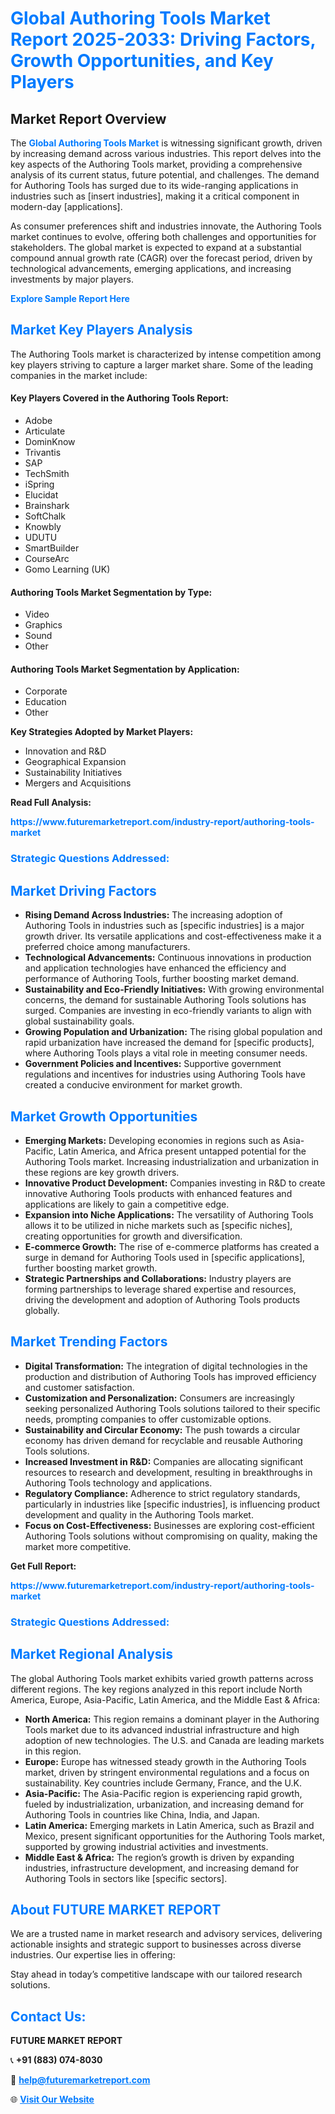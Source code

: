 <h1 style="color: #007BFF;">Global Authoring Tools Market Report 2025-2033: Driving Factors, Growth Opportunities, and Key Players</h1>

<section id="overview">
<h2>Market Report Overview</h2>
<p>The <a href="https://www.futuremarketreport.com/industry-report/authoring-tools-market" style="color: #007BFF; text-decoration: none;"><strong>Global Authoring Tools Market</strong></a> is witnessing significant growth, driven by increasing demand across various industries. This report delves into the key aspects of the Authoring Tools market, providing a comprehensive analysis of its current status, future potential, and challenges. The demand for Authoring Tools has surged due to its wide-ranging applications in industries such as [insert industries], making it a critical component in modern-day [applications].</p>
<p>As consumer preferences shift and industries innovate, the Authoring Tools market continues to evolve, offering both challenges and opportunities for stakeholders. The global market is expected to expand at a substantial compound annual growth rate (CAGR) over the forecast period, driven by technological advancements, emerging applications, and increasing investments by major players.</p>
</section>

<section id="overview">
<p><a href="https://www.futuremarketreport.com/request-sample/reportId=27547" style="color: #007BFF; text-decoration: none;"><strong>Explore Sample Report Here</strong></a></p>
</section>

<section id="key-players">
<h2 style="color: #007BFF;">Market Key Players Analysis</h2>
<p>The Authoring Tools market is characterized by intense competition among key players striving to capture a larger market share. Some of the leading companies in the market include:</p>
<h4>Key Players Covered in the Authoring Tools Report:</h4>
<ul><li>Adobe</li><li>Articulate</li><li>DominKnow</li><li>Trivantis</li><li>SAP</li><li>TechSmith</li><li>iSpring</li><li>Elucidat</li><li>Brainshark</li><li>SoftChalk</li><li>Knowbly</li><li>UDUTU</li><li>SmartBuilder</li><li>CourseArc</li><li>Gomo Learning (UK)</li></ul>
<h4>Authoring Tools Market Segmentation by Type:</h4>
<ul><li>Video</li><li>Graphics</li><li>Sound</li><li>Other</li></ul>

<h4>Authoring Tools Market Segmentation by Application:</h4>
<ul><li>Corporate</li><li>Education</li><li>Other</li></ul>
<p><strong>Key Strategies Adopted by Market Players:</strong></p>
<ul>
<li>Innovation and R&D</li>
<li>Geographical Expansion</li>
<li>Sustainability Initiatives</li>
<li>Mergers and Acquisitions</li>
</ul>
</section>

<section>
<p><strong>Read Full Analysis: </strong></p><a href="https://www.futuremarketreport.com/industry-report/authoring-tools-market" style="color: #007BFF; text-decoration: none;"><strong>https://www.futuremarketreport.com/industry-report/authoring-tools-market</strong></a>
<h3 style="color: #007BFF;">Strategic Questions Addressed:</h3>
</section>

<section id="driving-factors">
<h2 style="color: #007BFF;">Market Driving Factors</h2>
<ul>
<li><strong>Rising Demand Across Industries:</strong> The increasing adoption of Authoring Tools in industries such as [specific industries] is a major growth driver. Its versatile applications and cost-effectiveness make it a preferred choice among manufacturers.</li>
<li><strong>Technological Advancements:</strong> Continuous innovations in production and application technologies have enhanced the efficiency and performance of Authoring Tools, further boosting market demand.</li>
<li><strong>Sustainability and Eco-Friendly Initiatives:</strong> With growing environmental concerns, the demand for sustainable Authoring Tools solutions has surged. Companies are investing in eco-friendly variants to align with global sustainability goals.</li>
<li><strong>Growing Population and Urbanization:</strong> The rising global population and rapid urbanization have increased the demand for [specific products], where Authoring Tools plays a vital role in meeting consumer needs.</li>
<li><strong>Government Policies and Incentives:</strong> Supportive government regulations and incentives for industries using Authoring Tools have created a conducive environment for market growth.</li>
</ul>
</section>

<section id="growth-opportunities">
<h2 style="color: #007BFF;">Market Growth Opportunities</h2>
<ul>
<li><strong>Emerging Markets:</strong> Developing economies in regions such as Asia-Pacific, Latin America, and Africa present untapped potential for the Authoring Tools market. Increasing industrialization and urbanization in these regions are key growth drivers.</li>
<li><strong>Innovative Product Development:</strong> Companies investing in R&D to create innovative Authoring Tools products with enhanced features and applications are likely to gain a competitive edge.</li>
<li><strong>Expansion into Niche Applications:</strong> The versatility of Authoring Tools allows it to be utilized in niche markets such as [specific niches], creating opportunities for growth and diversification.</li>
<li><strong>E-commerce Growth:</strong> The rise of e-commerce platforms has created a surge in demand for Authoring Tools used in [specific applications], further boosting market growth.</li>
<li><strong>Strategic Partnerships and Collaborations:</strong> Industry players are forming partnerships to leverage shared expertise and resources, driving the development and adoption of Authoring Tools products globally.</li>
</ul>
</section>

<section id="trending-factors">
<h2 style="color: #007BFF;">Market Trending Factors</h2>
<ul>
<li><strong>Digital Transformation:</strong> The integration of digital technologies in the production and distribution of Authoring Tools has improved efficiency and customer satisfaction.</li>
<li><strong>Customization and Personalization:</strong> Consumers are increasingly seeking personalized Authoring Tools solutions tailored to their specific needs, prompting companies to offer customizable options.</li>
<li><strong>Sustainability and Circular Economy:</strong> The push towards a circular economy has driven demand for recyclable and reusable Authoring Tools solutions.</li>
<li><strong>Increased Investment in R&D:</strong> Companies are allocating significant resources to research and development, resulting in breakthroughs in Authoring Tools technology and applications.</li>
<li><strong>Regulatory Compliance:</strong> Adherence to strict regulatory standards, particularly in industries like [specific industries], is influencing product development and quality in the Authoring Tools market.</li>
<li><strong>Focus on Cost-Effectiveness:</strong> Businesses are exploring cost-efficient Authoring Tools solutions without compromising on quality, making the market more competitive.</li>
</ul>
</section>

<section>
<p><strong>Get Full Report: </strong></p><a href="https://www.futuremarketreport.com/industry-report/authoring-tools-market" style="color: #007BFF; text-decoration: none;"><strong>https://www.futuremarketreport.com/industry-report/authoring-tools-market</strong></a>
<h3 style="color: #007BFF;">Strategic Questions Addressed:</h3>
</section>


<section id="regional-analysis">
<h2 style="color: #007BFF;">Market Regional Analysis</h2>
<p>The global Authoring Tools market exhibits varied growth patterns across different regions. The key regions analyzed in this report include North America, Europe, Asia-Pacific, Latin America, and the Middle East & Africa:</p>
<ul>
<li><strong>North America:</strong> This region remains a dominant player in the Authoring Tools market due to its advanced industrial infrastructure and high adoption of new technologies. The U.S. and Canada are leading markets in this region.</li>
<li><strong>Europe:</strong> Europe has witnessed steady growth in the Authoring Tools market, driven by stringent environmental regulations and a focus on sustainability. Key countries include Germany, France, and the U.K.</li>
<li><strong>Asia-Pacific:</strong> The Asia-Pacific region is experiencing rapid growth, fueled by industrialization, urbanization, and increasing demand for Authoring Tools in countries like China, India, and Japan.</li>
<li><strong>Latin America:</strong> Emerging markets in Latin America, such as Brazil and Mexico, present significant opportunities for the Authoring Tools market, supported by growing industrial activities and investments.</li>
<li><strong>Middle East & Africa:</strong> The region’s growth is driven by expanding industries, infrastructure development, and increasing demand for Authoring Tools in sectors like [specific sectors].</li>
</ul>
</section>

<footer>
<h2 style="color: #007BFF;">About FUTURE MARKET REPORT</h2>
<p>We are a trusted name in market research and advisory services, delivering actionable insights and strategic support to businesses across diverse industries. Our expertise lies in offering:</p>

<p>Stay ahead in today’s competitive landscape with our tailored research solutions.</p>

<h2 style="color: #007BFF;">Contact Us:</h2>
<p><strong>FUTURE MARKET REPORT</strong></p>
<p>📞 <strong>+91 (883) 074-8030</strong></p>
<p>📧 <strong><a href="mailto:help@futuremarketreport.com" style="color: #007BFF;">help@futuremarketreport.com</a></strong></p>
<p>🌐 <strong><a href="https://www.futuremarketreport.com/" style="color: #007BFF;">Visit Our Website</a></strong></p>
</footer>